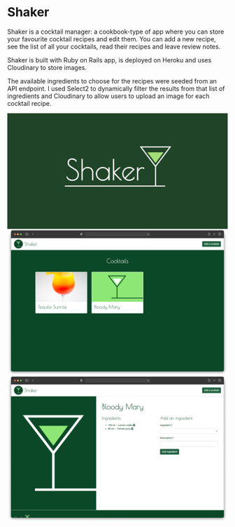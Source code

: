 # Shaker

Shaker is a cocktail manager: a cookbook-type of app where you can store your favourite cocktail
recipes and edit them. You can add a new recipe, see the list of all your cocktails, read their
recipes and leave review notes.

Shaker is built with Ruby on Rails app, is deployed on Heroku and uses Cloudinary to store images.

The available ingredients to choose for the recipes were seeded from an API endpoint. I used Select2
to dynamically filter the results from that list of ingredients and Cloudinary to allow
users to upload an image for each cocktail recipe.

![Shaker App](/app/assets/images/shaker-cover.png "Shaker App")
![Shaker App](/app/assets/images/shaker-home.png "Shaker App")
![Shaker App](/app/assets/images/shaker-cocktail.png "Shaker App")
